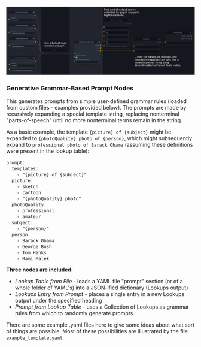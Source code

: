 ![lookups usage example graph](https://raw.githubusercontent.com/dwringer/generative-grammar-prompt-nodes/main/lookuptables_usage.jpg)

### Generative Grammar-Based Prompt Nodes

This generates prompts from simple user-defined grammar rules (loaded from custom files - examples provided below). The prompts are made by recursively expanding a special template string, replacing nonterminal "parts-of-speech" until no more nonterminal terms remain in the string.

As a basic example, the template `{picture} of {subject}` might be expanded to `{photoQuality} photo of {person}`, which might subsequently expand to `professional photo of Barack Obama` (assuming these definitions were present in the lookup table):
```
prompt:
  templates:
    - "{picture} of {subject}"
  picture:
    - sketch
    - cartoon
    - "{photoQuality} photo"
  photoQuality:
    - professional
    - amateur
  subject:
    - "{person}"
  person:
    - Barack Obama
    - George Bush
    - Tom Hanks
    - Rami Malek
```

**Three nodes are included:**
- *Lookup Table from File* - loads a YAML file "prompt" section (or of a whole folder of YAML's) into a JSON-ified dictionary (Lookups output)
- *Lookups Entry from Prompt* - places a single entry in a new Lookups output under the specified heading
- *Prompt from Lookup Table* - uses a Collection of Lookups as grammar rules from which to randomly generate prompts.

There are some example .yaml files here to give some ideas about what sort of things are possible. Most of these possibilities are illustrated by the file `example_template.yaml`.